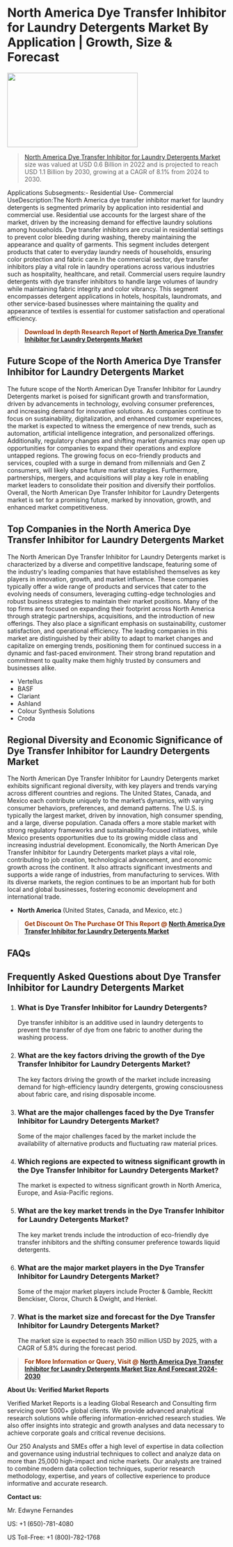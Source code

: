 <p><h1>North America Dye Transfer Inhibitor for Laundry Detergents Market By Application | Growth, Size & Forecast</h1><p><img class="aligncenter size-medium wp-image-105565" src="https://ffe5etoiles.com/wp-content/uploads/2025/01/MST7-300x171.png" alt="" width="300" height="171" /></p><blockquote><p><a href="https://www.verifiedmarketreports.com/download-sample/?rid=628906&utm_source=Github-NA&utm_medium=362" target="_blank">North America Dye Transfer Inhibitor for Laundry Detergents Market</a> size was valued at USD 0.6 Billion in 2022 and is projected to reach USD 1.1 Billion by 2030, growing at a CAGR of 8.1% from 2024 to 2030.</p></blockquote>Applications Subsegments:- Residential Use- Commercial UseDescription:The North America dye transfer inhibitor market for laundry detergents is segmented primarily by application into residential and commercial use. Residential use accounts for the largest share of the market, driven by the increasing demand for effective laundry solutions among households. Dye transfer inhibitors are crucial in residential settings to prevent color bleeding during washing, thereby maintaining the appearance and quality of garments. This segment includes detergent products that cater to everyday laundry needs of households, ensuring color protection and fabric care.In the commercial sector, dye transfer inhibitors play a vital role in laundry operations across various industries such as hospitality, healthcare, and retail. Commercial users require laundry detergents with dye transfer inhibitors to handle large volumes of laundry while maintaining fabric integrity and color vibrancy. This segment encompasses detergent applications in hotels, hospitals, laundromats, and other service-based businesses where maintaining the quality and appearance of textiles is essential for customer satisfaction and operational efficiency.</p><blockquote><p><span style="color: #993300;"><strong>Download In depth Research Report of <a href="https://www.verifiedmarketreports.com/download-sample/?rid=628906&utm_source=Github-NA&utm_medium=362">North America Dye Transfer Inhibitor for Laundry Detergents Market</a></strong></span></p></blockquote><h2>Future Scope of the North America Dye Transfer Inhibitor for Laundry Detergents Market</h2><p>The future scope of the North American Dye Transfer Inhibitor for Laundry Detergents market is poised for significant growth and transformation, driven by advancements in technology, evolving consumer preferences, and increasing demand for innovative solutions. As companies continue to focus on sustainability, digitalization, and enhanced customer experiences, the market is expected to witness the emergence of new trends, such as automation, artificial intelligence integration, and personalized offerings. Additionally, regulatory changes and shifting market dynamics may open up opportunities for companies to expand their operations and explore untapped regions. The growing focus on eco-friendly products and services, coupled with a surge in demand from millennials and Gen Z consumers, will likely shape future market strategies. Furthermore, partnerships, mergers, and acquisitions will play a key role in enabling market leaders to consolidate their position and diversify their portfolios. Overall, the North American Dye Transfer Inhibitor for Laundry Detergents market is set for a promising future, marked by innovation, growth, and enhanced market competitiveness.</p><h2>Top Companies in the North America Dye Transfer Inhibitor for Laundry Detergents Market</h2><p>The North American Dye Transfer Inhibitor for Laundry Detergents market is characterized by a diverse and competitive landscape, featuring some of the industry's leading companies that have established themselves as key players in innovation, growth, and market influence. These companies typically offer a wide range of products and services that cater to the evolving needs of consumers, leveraging cutting-edge technologies and robust business strategies to maintain their market positions. Many of the top firms are focused on expanding their footprint across North America through strategic partnerships, acquisitions, and the introduction of new offerings. They also place a significant emphasis on sustainability, customer satisfaction, and operational efficiency. The leading companies in this market are distinguished by their ability to adapt to market changes and capitalize on emerging trends, positioning them for continued success in a dynamic and fast-paced environment. Their strong brand reputation and commitment to quality make them highly trusted by consumers and businesses alike.</p><p><ul><li>Vertellus </li><li> BASF </li><li> Clariant </li><li> Ashland </li><li> Colour Synthesis Solutions </li><li> Croda</li></ul></p><h2>Regional Diversity and Economic Significance of Dye Transfer Inhibitor for Laundry Detergents Market</h2><p>The North American Dye Transfer Inhibitor for Laundry Detergents market exhibits significant regional diversity, with key players and trends varying across different countries and regions. The United States, Canada, and Mexico each contribute uniquely to the market’s dynamics, with varying consumer behaviors, preferences, and demand patterns. The U.S. is typically the largest market, driven by innovation, high consumer spending, and a large, diverse population. Canada offers a more stable market with strong regulatory frameworks and sustainability-focused initiatives, while Mexico presents opportunities due to its growing middle class and increasing industrial development. Economically, the North American Dye Transfer Inhibitor for Laundry Detergents market plays a vital role, contributing to job creation, technological advancement, and economic growth across the continent. It also attracts significant investments and supports a wide range of industries, from manufacturing to services. With its diverse markets, the region continues to be an important hub for both local and global businesses, fostering economic development and international trade.</p><ul> <li><strong>North America</strong> (United States, Canada, and Mexico, etc.)</li></ul><blockquote><p><span style="color: #993300;"><strong>Get Discount On The Purchase Of This Report @ <a href="https://www.verifiedmarketreports.com/ask-for-discount/?rid=628906&utm_source=Github-NA&utm_medium=362">North America Dye Transfer Inhibitor for Laundry Detergents Market</a></strong></span></p></blockquote><h2>FAQs</h2><p><h2>Frequently Asked Questions about Dye Transfer Inhibitor for Laundry Detergents Market</h2><ol> <li> <h3>What is Dye Transfer Inhibitor for Laundry Detergents?</div><div></h3> <p>Dye transfer inhibitor is an additive used in laundry detergents to prevent the transfer of dye from one fabric to another during the washing process.</p> </li> <li> <h3>What are the key factors driving the growth of the Dye Transfer Inhibitor for Laundry Detergents Market?</div><div></h3> <p>The key factors driving the growth of the market include increasing demand for high-efficiency laundry detergents, growing consciousness about fabric care, and rising disposable income.</p> </li> <li> <h3>What are the major challenges faced by the Dye Transfer Inhibitor for Laundry Detergents Market?</div><div></h3> <p>Some of the major challenges faced by the market include the availability of alternative products and fluctuating raw material prices.</p> </li> <li> <h3>Which regions are expected to witness significant growth in the Dye Transfer Inhibitor for Laundry Detergents Market?</div><div></h3> <p>The market is expected to witness significant growth in North America, Europe, and Asia-Pacific regions.</p> </li> <li> <h3>What are the key market trends in the Dye Transfer Inhibitor for Laundry Detergents Market?</div><div></h3> <p>The key market trends include the introduction of eco-friendly dye transfer inhibitors and the shifting consumer preference towards liquid detergents.</p> </li> <li> <h3>What are the major market players in the Dye Transfer Inhibitor for Laundry Detergents Market?</div><div></h3> <p>Some of the major market players include Procter & Gamble, Reckitt Benckiser, Clorox, Church & Dwight, and Henkel.</p> </li> <li> <h3>What is the market size and forecast for the Dye Transfer Inhibitor for Laundry Detergents Market?</div><div></h3> <p>The market size is expected to reach 350 million USD by 2025, with a CAGR of 5.8% during the forecast period.</p> </li></ol></body></html></p><blockquote><p><span style="color: #993300;"><strong>For More Information or Query, Visit @ <a href="https://www.verifiedmarketreports.com/product/dye-transfer-inhibitor-for-laundry-detergents-market/">North America Dye Transfer Inhibitor for Laundry Detergents Market Size And Forecast 2024-2030</a></strong></span></p></blockquote><p><strong>About Us: Verified Market Reports</strong></p><p>Verified Market Reports is a leading Global Research and Consulting firm servicing over 5000+ global clients. We provide advanced analytical research solutions while offering information-enriched research studies. We also offer insights into strategic and growth analyses and data necessary to achieve corporate goals and critical revenue decisions.</p><p>Our 250 Analysts and SMEs offer a high level of expertise in data collection and governance using industrial techniques to collect and analyze data on more than 25,000 high-impact and niche markets. Our analysts are trained to combine modern data collection techniques, superior research methodology, expertise, and years of collective experience to produce informative and accurate research.</p><p><strong>Contact us:</strong></p><p>Mr. Edwyne Fernandes</p><p>US: +1 (650)-781-4080</p><p>US Toll-Free: +1 (800)-782-1768</p>

